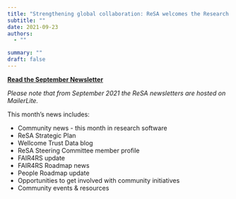 ```yaml
---
title: "Strengthening global collaboration: ReSA welcomes the Research Data Alliance as an Organisational Member"
subtitle: ""
date: 2021-09-23
authors:
  - ""

summary: ""
draft: false
---
```


**[Read the September Newsletter](https://preview.mailerlite.io/preview/778129/emails/114351112770815371)**

_Please note that from September 2021 the ReSA newsletters are hosted on MailerLite._

This month’s news includes:

- Community news - this month in research software  
- ReSA Strategic Plan  
- Wellcome Trust Data blog  
- ReSA Steering Committee member profile  
- FAIR4RS update  
- FAIR4RS Roadmap news  
- People Roadmap update  
- Opportunities to get involved with community initiatives  
- Community events & resources
